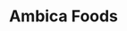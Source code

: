 ---
title: "Ambica Foods"
url: /bloomingdale/ambica-foods-west-army-trail-road/
shop: convenience
---